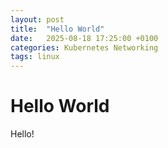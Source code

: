 ```yaml
---
layout: post
title:  "Hello World"
date:   2025-08-18 17:25:00 +0100
categories: Kubernetes Networking
tags: linux
---
```


# Hello World

Hello!

